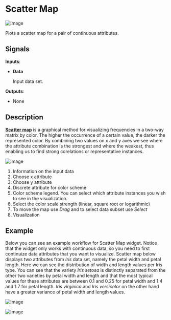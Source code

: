 Scatter Map
===========

![image]()

Plots a scatter map for a pair of continuous attributes.

Signals
-------

**Inputs**:

- **Data**

  Input data set.

**Outputs**:

- None

Description
-----------

[**Scatter map**](https://en.wikipedia.org/wiki/Scatter_plot) is a graphical method for visualizing frequencies in
a two-way matrix by color. The higher the occurrence of a certain value,
the darker the represented color. By combining two values on x and y axes we see where the attribute
combination is the strongest and where the weakest, thus enabling us to find strong corelations
or representative instances.

![image]()

1. Information on the input data
2. Choose x attribute
3. Choose y attribute
4. Discrete attribute for color scheme
5. Color scheme legend. You can select which attribute instances you wish to see in the visualization.
6. Select the color scale strength (linear, square root or logarithmic)
7. To move the map use *Drag* and to select data subset use *Select*
8. Visualization

Example
-------

Below you can see an example workflow for Scatter Map widget. Notice that the widget only works with continuous
data, so you need to first continuize data attributes that you want to visualize. Scatter map below displays two
attributes from *Iris* data set, namely the petal width and petal length. Here we can see the distribution of width and 
length values per Iris type. You can see that the variety *Iris setosa* is distinctly separated from the other two varieties 
by petal width and length and that the most typical values for these attributes are between 0.1 and 0.25 for 
petal width and 1.4 and 1.7 for petal length.
*Iris virginica* and *Iris versicolor* on the other hand have a greater variance of petal width and length values.

![image]()

![image]()
